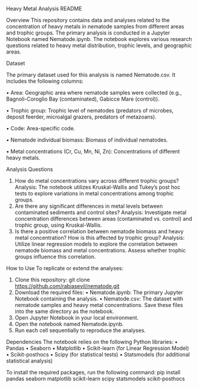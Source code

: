 Heavy Metal Analysis README

Overview
This repository contains data and analyses related to the concentration of heavy metals in nematode samples from different areas and trophic groups. The primary analysis is conducted in a Jupyter Notebook named Nematode.ipynb. The notebook explores various research questions related to heavy metal distribution, trophic levels, and geographic areas. 

Dataset

The primary dataset used for this analysis is named Nematode.csv. It includes the following columns: 

•	Area: Geographic area where nematode samples were collected (e.g., Bagnoli-Coroglio Bay (contaminated), Gabicce Mare (control)).

•	Trophic group: Trophic level of nematodes (predators of microbes, deposit feerder, microalgal grazers, predators of metazoans).

•	Code: Area-specific code.

•	Nematode individual biomass: Biomass of individual nematodes.

•	Metal concentrations (Cr, Cu, Mn, Ni, Zn): Concentrations of different heavy metals.

Analysis Questions
1.	How do metal concentrations vary across different trophic groups?
Analysis: The notebook utilizes Kruskal-Wallis and Tukey’s post hoc tests to explore variations in metal concentrations among trophic groups.
2.	Are there any significant differences in metal levels between contaminated sediments and control sites? 
Analysis: Investigate metal concentration differences between areas (contaminated vs. control) and trophic group, using Kruskal-Wallis.
3.	Is there a positive correlation between nematode biomass and heavy metal concentration? How is this affected by trophic group?
Analysis: Utilize linear regression models to explore the correlation between nematode biomass and metal concentrations. Assess whether trophic groups influence this correlation.

How to Use
To replicate or extend the analyses:
1.	Clone this repository: git clone https://github.com/rabiasevil/nematode.git
2.	Download the required files:
•	Nematode.ipynb: The primary Jupyter Notebook containing the analysis.
•	Nematode.csv: The dataset with nematode samples and heavy metal concentrations.
Save these files into the same directory as the notebook.
3.	Open Jupyter Notebook in your local environment.
4.	Open the notebook named Nematode.ipynb.
5.	Run each cell sequentially to reproduce the analyses.


Dependencies
The notebook relies on the following Python libraries:
•	Pandas
•	Seaborn
•	Matplotlib
•	Scikit-learn (for Linear Regression Model)
•	Scikit-posthocs
•	Scipy (for statistical tests)
•	Statsmodels (for additional statistical analysis)

To install the required packages, run the following command:
pip install pandas seaborn matplotlib scikit-learn scipy statsmodels scikit-posthocs

